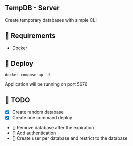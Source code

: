 ## TempDB - Server

Create temporary databases with simple CLI

## 📝 Requirements
- [Docker](https://docs.docker.com/)

## 🚀 Deploy

```
docker-compose up -d
```

Application will be running on port 5676

## 📝 TODO

- [x] Create random database
- [x] Create one command deploy
- [] Remove database after the expiration
- [] Add authentication
- [] Create user per database and restrict to the database
